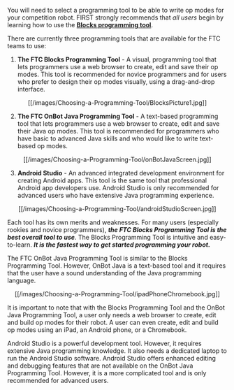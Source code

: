 You will need to select a programming tool to be able to write op modes for your competition robot.  FIRST strongly recommends that *all users* begin by learning how to use the **[Blocks programming tool](Blocks-Tutorial)**.  

There are currently three programming tools that are available for the FTC teams to use:

1. **The FTC Blocks Programming Tool** - A visual, programming tool that lets programmers use a web browser to create, edit and save their op modes.  This tool is recommended for novice programmers and for users who prefer to design their op modes visually, using a drag-and-drop interface.

<p align="center">[[/images/Choosing-a-Programming-Tool/BlocksPicture1.jpg]]<p>

2. **The FTC OnBot Java Programming Tool** - A text-based programming tool that lets programmers use a web browser to create, edit and save their Java op modes.  This tool is recommended for programmers who have basic to advanced Java skills and who would like to write text-based op modes.

<p align="center">[[/images/Choosing-a-Programming-Tool/onBotJavaScreen.jpg]]<p>

3. **Android Studio** - An advanced integrated development environment for creating Android apps.  This tool is the same tool that professional Android app developers use.  Android Studio is only recommended for advanced users who have extensive Java  programming experience.

<p align="center">[[/images/Choosing-a-Programming-Tool/androidStudioScreen.jpg]]<p>

Each tool has its own merits and weaknesses.  For many users (especially rookies and novice programmers), _**the FTC Blocks Programming Tool is the best overall tool to use**_.  The Blocks Programming Tool is intuitive and easy-to-learn.  _**It is the fastest way to get started programming your robot.**_

The FTC OnBot Java Programming Tool is similar to the Blocks Programming Tool. However, OnBot Java is a text-based tool and it requires that the user have a sound understanding of the Java programming language.

<p align="center">[[/images/Choosing-a-Programming-Tool/ipadPhoneChromebook.jpg]]</p>

It is important to note that with the Blocks Programming Tool and the OnBot Java Programming Tool, a user only needs a web browser to create, edit and build op modes for their robot.  A user can even create, edit and build op modes using an iPad, an Android phone, or a Chromebook.  

Android Studio is a powerful development tool.  However, it requires extensive Java programming knowledge.  It also needs a dedicated laptop to run the Android Studio software.  Android Studio offers enhanced editing and debugging features that are not available on the OnBot Java Programming Tool.  However, it is a more complicated tool and is only recommended for advanced users.
